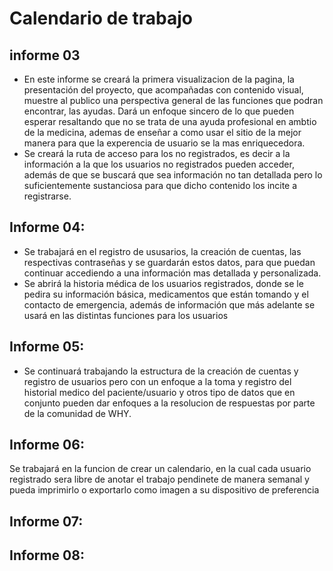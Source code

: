 # Calendario de trabajo

## informe 03

- En este informe se creará la primera visualizacion de la pagina, la presentación del proyecto, que acompañadas con contenido visual, muestre al publico una perspectiva general de las funciones que podran encontrar, las ayudas. Dará un enfoque sincero de lo que pueden esperar resaltando que no se trata de una ayuda profesional en ambtio de la medicina, ademas de enseñar a como usar el sitio de la mejor manera para que la experencia de usuario se la mas enriquecedora.
- Se creará la ruta de acceso para los no registrados, es decir a la información a la que los usuarios no registrados pueden acceder, además de que se buscará que sea información no tan detallada pero lo suficientemente sustanciosa para que dicho contenido los incite a registrarse.

## Informe 04:
- Se trabajará en el registro de ususarios, la creación de cuentas, las respectivas contraseñas y se guardarán estos datos, para que puedan continuar accediendo a una información mas detallada y personalizada.
- Se abrirá la historia médica de los usuarios registrados, donde se le pedira su información básica, medicamentos que están tomando y el contacto de emergencia, además de información que más adelante se usará en las distintas funciones para los usuarios

## Informe 05:

- Se continuará trabajando la estructura de la creación de cuentas y registro de usuarios pero con un enfoque a la toma y registro del historial medico del paciente/usuario y otros tipo de datos que en conjunto pueden dar enfoques a la resolucion de respuestas por parte de la comunidad de WHY. 

## Informe 06:
Se trabajará en la funcion de crear un calendario, en la cual cada usuario registrado sera libre de anotar el trabajo pendinete de manera semanal y pueda imprimirlo o exportarlo como imagen a su dispositivo de preferencia 

## Informe 07:

## Informe 08:

